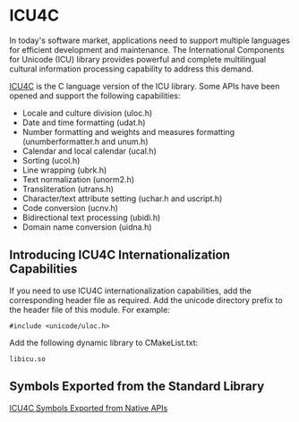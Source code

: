 
# ICU4C

In today's software market, applications need to support multiple languages for efficient development and maintenance. The International Components for Unicode (ICU) library provides powerful and complete multilingual cultural information processing capability to address this demand.

[ICU4C](https://unicode-org.github.io/icu/userguide/icu4c/) is the C language version of the ICU library. Some APIs have been opened and support the following capabilities:

- Locale and culture division (uloc.h)
- Date and time formatting (udat.h)
- Number formatting and weights and measures formatting (unumberformatter.h and unum.h)
- Calendar and local calendar (ucal.h)
- Sorting (ucol.h)
- Line wrapping (ubrk.h)
- Text normalization (unorm2.h)
- Transliteration (utrans.h)
- Character/text attribute setting (uchar.h and uscript.h)
- Code conversion (ucnv.h)
- Bidirectional text processing (ubidi.h)
- Domain name conversion (uidna.h)

## Introducing ICU4C Internationalization Capabilities

If you need to use ICU4C internationalization capabilities, add the corresponding header file as required. Add the unicode directory prefix to the header file of this module. For example:
```
#include <unicode/uloc.h>
```

Add the following dynamic library to CMakeList.txt:
```
libicu.so
```

## Symbols Exported from the Standard Library

[ICU4C Symbols Exported from Native APIs](icu4c-symbol.md)
